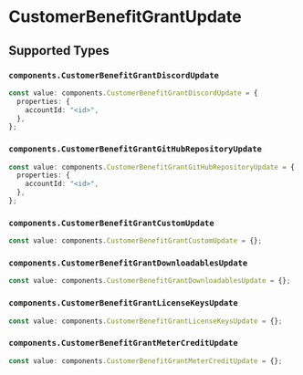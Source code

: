 # CustomerBenefitGrantUpdate


## Supported Types

### `components.CustomerBenefitGrantDiscordUpdate`

```typescript
const value: components.CustomerBenefitGrantDiscordUpdate = {
  properties: {
    accountId: "<id>",
  },
};
```

### `components.CustomerBenefitGrantGitHubRepositoryUpdate`

```typescript
const value: components.CustomerBenefitGrantGitHubRepositoryUpdate = {
  properties: {
    accountId: "<id>",
  },
};
```

### `components.CustomerBenefitGrantCustomUpdate`

```typescript
const value: components.CustomerBenefitGrantCustomUpdate = {};
```

### `components.CustomerBenefitGrantDownloadablesUpdate`

```typescript
const value: components.CustomerBenefitGrantDownloadablesUpdate = {};
```

### `components.CustomerBenefitGrantLicenseKeysUpdate`

```typescript
const value: components.CustomerBenefitGrantLicenseKeysUpdate = {};
```

### `components.CustomerBenefitGrantMeterCreditUpdate`

```typescript
const value: components.CustomerBenefitGrantMeterCreditUpdate = {};
```

